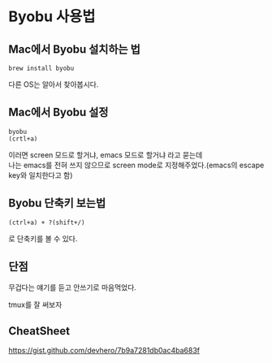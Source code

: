 # Byobu 사용법

## Mac에서 Byobu 설치하는 법

```shell
brew install byobu
```

다른 OS는 알아서 찾아봅시다.

## Mac에서 Byobu 설정

```shell
byobu
(crtl+a)
```

이러면 screen 모드로 할거냐, emacs 모드로 할거냐 라고 묻는데  
나는 emacs를 전혀 쓰지 않으므로 screen mode로 지정해주었다.(emacs의 escape key와 일치한다고 함)

## Byobu 단축키 보는법

`(ctrl+a) + ?(shift+/)`

로 단축키를 볼 수 있다.

## 단점

무겁다는 얘기를 듣고 안쓰기로 마음먹었다.

tmux를 잘 써보자

## CheatSheet

<https://gist.github.com/devhero/7b9a7281db0ac4ba683f>
